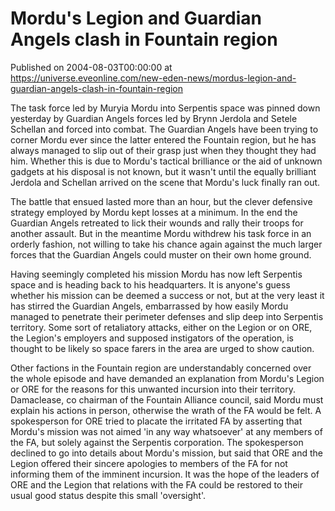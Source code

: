 # Mordu's Legion and Guardian Angels clash in Fountain region
Published on 2004-08-03T00:00:00 at https://universe.eveonline.com/new-eden-news/mordus-legion-and-guardian-angels-clash-in-fountain-region

The task force led by Muryia Mordu into Serpentis space was pinned down yesterday by Guardian Angels forces led by Brynn Jerdola and Setele Schellan and forced into combat. The Guardian Angels have been trying to corner Mordu ever since the latter entered the Fountain region, but he has always managed to slip out of their grasp just when they thought they had him. Whether this is due to Mordu's tactical brilliance or the aid of unknown gadgets at his disposal is not known, but it wasn't until the equally brilliant Jerdola and Schellan arrived on the scene that Mordu's luck finally ran out.   
  
The battle that ensued lasted more than an hour, but the clever defensive strategy employed by Mordu kept losses at a minimum. In the end the Guardian Angels retreated to lick their wounds and rally their troops for another assault. But in the meantime Mordu withdrew his task force in an orderly fashion, not willing to take his chance again against the much larger forces that the Guardian Angels could muster on their own home ground.   
  
Having seemingly completed his mission Mordu has now left Serpentis space and is heading back to his headquarters. It is anyone's guess whether his mission can be deemed a success or not, but at the very least it has stirred the Guardian Angels, embarrassed by how easily Mordu managed to penetrate their perimeter defenses and slip deep into Serpentis territory. Some sort of retaliatory attacks, either on the Legion or on ORE, the Legion's employers and supposed instigators of the operation, is thought to be likely so space farers in the area are urged to show caution.   
  
Other factions in the Fountain region are understandably concerned over the whole episode and have demanded an explanation from Mordu's Legion or ORE for the reasons for this unwanted incursion into their territory. Damaclease, co chairman of the Fountain Alliance council, said Mordu must explain his actions in person, otherwise the wrath of the FA would be felt. A spokesperson for ORE tried to placate the irritated FA by asserting that Mordu's mission was not aimed 'in any way whatsoever' at any members of the FA, but solely against the Serpentis corporation. The spokesperson declined to go into details about Mordu's mission, but said that ORE and the Legion offered their sincere apologies to members of the FA for not informing them of the imminent incursion. It was the hope of the leaders of ORE and the Legion that relations with the FA could be restored to their usual good status despite this small 'oversight'.
